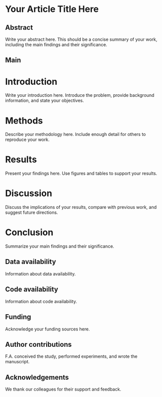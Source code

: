 # Your Article Title Here
<!-- note that this title is not rendered in the PDF, rather the one in the YAML metadata is used -->

## Abstract

Write your abstract here. This should be a concise summary of your work, including the main findings and their significance.

## Main

# Introduction

Write your introduction here. Introduce the problem, provide background information, and state your objectives.

# Methods

Describe your methodology here. Include enough detail for others to reproduce your work.

# Results

Present your findings here. Use figures and tables to support your results.

# Discussion

Discuss the implications of your results, compare with previous work, and suggest future directions.

# Conclusion

Summarize your main findings and their significance.

## Data availability

Information about data availability.

## Code availability

Information about code availability.

## Funding

Acknowledge your funding sources here.

## Author contributions

F.A. conceived the study, performed experiments, and wrote the manuscript.

## Acknowledgements

We thank our colleagues for their support and feedback.